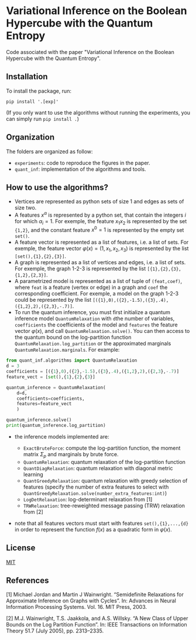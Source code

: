 # Variational Inference on the Boolean Hypercube with the Quantum Entropy

Code associated with the paper "Variational Inference on the Boolean Hypercube with the Quantum Entropy".

## Installation

To install the package, run:
````
pip install '.[exp]'
````

(If you only want to use the algorithms without running the experiments, you can simply run `pip install .`)

## Organization
The folders are organized as follow:
- `experiments`: code to reproduce the figures in the paper.
- `quant_inf`: implementation of the algorithms and tools.

## How to use the algorithms?
- Vertices are represented as python sets of size 1 and edges as sets of size two.
- A features $x^\alpha$ is represented by a python set, that contain the integers $i$ for which $\alpha_i =1$. For exemple, the feature $x_1x_2$ is represented by the set `{1,2}`, and the constant feature $x^0 = 1$ is represented by the empty set `set()`.
- A feature vector is represented as a list of features, i.e. a list of sets. For exemple, the feature vector $\varphi(x) = (1,x_1,x_2,x_3)$ is represented by the list `[set(),{1},{2},{3}]`.
- A graph is represented as a list of vertices and edges, i.e. a list of sets. For exemple, the graph 1-2-3 is represented by the list `[{1},{2},{3},{1,2},{2,3}]`.
- A parametrized model is represented as a list of tuple of `(feat,coef)`, where `feat` is a feature (vertex or edge) in a graph and `coef` the corresponding coefficient. For exemple, a model on the graph 1-2-3 could be represented by the list `[({1},0),({2},-1.5),({3},.4),({1,2},2),({2,3},-.7)]`.
- To run the quantum inference, you must first initialize a quantum inference model `QuantumRelaxation` with `d`the number of variables, `coefficients` the coefficients of the model and `features` the feature vector $\varphi(x)$, and call `QuantumRelaxation.solve()`. You can then access to the quantum bound on the log-partition function `QuantumRelaxation.log_partition` or the approximated marginals `QuantumRelaxation.marginals`.  For example:
````python
from quant_inf.algorithms import QuantumRelaxation
d = 3
coefficients = [({1},0),({2},-1.5),({3},.4),({1,2},2),({2,3},-.7)]
feature_vect = [set(),{1},{2},{3}]

quantum_inference = QuantumRelaxation(
    d=d,
    coefficients=coefficients,
    features=feature_vect
    )

quantum_inference.solve()
print(quantum_inference.log_partition)
````

- the inference models implemented are:
    - `ExactBruteForce`: compute the log-partition function, the moment matrix $\Sigma_p$ and marginals by brute force.
    - `QuantumRelaxation`: quantum relaxation of the log-partition function 
    - `QuantDiagRelaxation`: quantum relaxation with diagonal metric learning
    - `QuantGreedyRelaxation`:  quantum relaxation with greedy selection of features (specify the number of extra features to select with `QuantGreedyRelaxation.solve(number_extra_features:int)`)
    - `LogDetRelaxation`: log-determinant relaxation from [1]
    - `TRWRelaxation`: tree-reweighted message passing (TRW) relaxation from [2]

- note that all features vectors must start with features `set(),{1},...,{d}` in order to represent the function $f(x)$ as a quadratic form in $\varphi(x)$.

## License

[MIT](https://choosealicense.com/licenses/mit/)

## References 

[1] Michael Jordan and Martin J Wainwright. “Semidefinite Relaxations for Approximate Inference on Graphs with Cycles”. In: Advances in Neural Information Processing Systems. Vol. 16. MIT Press, 2003.

[2] M.J. Wainwright, T.S. Jaakkola, and A.S. Willsky. “A New Class of Upper Bounds on the Log Partition Function”. In: IEEE Transactions on Information Theory 51.7 (July 2005), pp. 2313–2335.